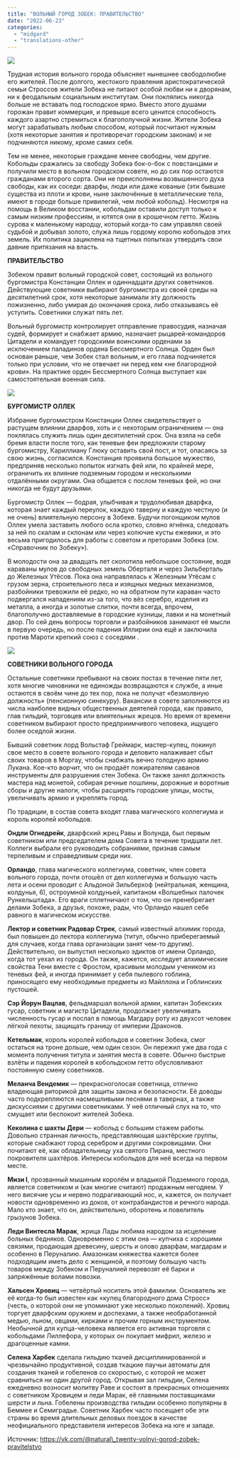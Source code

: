 ```yaml
---
title: "ВОЛЬНЫЙ ГОРОД ЗОБЕК: ПРАВИТЕЛЬСТВО"
date: "2022-06-23"
categories: 
  - "midgard"
  - "translations-other"
---
```


![](https://cyborgsandmages.com/wp-content/uploads/2022/06/062322_0448_1.png)

Трудная история вольного города объясняет нынешнее свободолюбие его жителей. После долгого, жестокого правления аристократической семьи Строссов жители Зобека не питают особой любви ни к дворянам, ни к феодальным социальным институтам. Они поклялись никогда больше не вставать под господское ярмо. Вместо этого душами горожан правит коммерция, и превыше всего ценится способность каждого азартно стремиться к благополучной жизни. Жители Зобека могут зарабатывать любым способом, который посчитают нужным (хотя некоторые занятия и противоречат городским законам) и не подчиняются никому, кроме самих себя.

Тем не менее, некоторые граждане менее свободны, чем другие. Кобольды сражались за свободу Зобека бок-о-бок с повстанцами и получили место в вольном городском совете, но до сих пор остаются гражданами второго сорта. Они не преисполнены возвышенного духа свободы, как их соседи: дварфы, люди или даже кованые (эти бывшие существа из плоти и крови, ныне заключённые в металлические тела, имеют в городе больше привилегий, чем любой кобольд). Несмотря на помощь в Великом восстании, кобольдам оставили доступ только к самым низким профессиям, и ютятся они в крошечном гетто. Жизнь сурова к маленькому народцу, который когда-то сам управлял своей судьбой и добывал золото, служа лишь гордому королю кобольдов этих земель. Их политика зациклена на тщетных попытках утвердить свои давние притязания на власть.

**ПРАВИТЕЛЬСТВО**

Зобеком правит вольный городской совет, состоящий из вольного бургомистра Констанции Оллек и одиннадцати других советников. Действующие советники выбирают бургомистра из своей среды на десятилетний срок, хотя некоторые занимали эту должность пожизненно, либо умирая до окончания срока, либо отказываясь её уступить. Советники служат пять лет.

Вольный бургомистр контролирует отправление правосудия, назначая судей, формирует и снабжает армию, назначает рыцарей-командоров Цитадели и командует городскими воинскими орденами за исключением паладинов ордена Бессмертного Солнца. Орден был основан раньше, чем Зобек стал вольным, и его глава подчиняется только при условии, что не отвечает ни перед кем «не благородной крови». На практике орден Бессмертного Солнца выступает как самостоятельная военная сила.

![](https://cyborgsandmages.com/wp-content/uploads/2022/06/062322_0448_2.png)

**БУРГОМИСТР ОЛЛЕК**

Избрание бургомистром Констанции Оллек свидетельствует о растущем влиянии дварфов, хоть и с некоторым ограничением — она поклялась служить лишь один десятилетний срок. Она взяла на себя бремя власти после того, как теневые феи предложили старому бургомистру, Кариллиану Глюку оставить свой пост, и тот, опасаясь за свою жизнь, согласился. Констанция проявила большое мужество, предприняв несколько попыток изгнать фей или, по крайней мере, ограничить их влияние подземным городом и несколькими отдалёнными округами. Она общается с послом теневых фей, но они никогда не будут друзьями.

Бургомистр Оллек — бодрая, улыбчивая и трудолюбивая дварфка, которая знает каждый переулок, каждую таверну и каждую честную (и не очень) влиятельную персону в Зобеке. Будучи погонщиком мулов Оллек умела заставить любого осла кротко, словно ягнёнка, следовать за ней по скалам и склонам или через колючие кусты ежевики, и это весьма пригодилось для работы с советом и преторами Зобека (см. «Справочник по Зобеку»).

В молодости она за двадцать лет сколотила небольшое состояние, водя караваны мулов до свободных земель Оберталя и через Зильберталь до Железных Утёсов. Пока она направлялась к Железным Утёсам с грузом зерна, строительного леса и изящных медных механизмов, разбойники тревожили её редко, но на обратном пути караван часто подвергался нападениям из-за того, что вёз серебро, изделия из металла, а иногда и золотые слитки, почти всегда, впрочем, благополучно доставляемые в городские кузницы, лавки и на монетный двор. По сей день вопросы торговли и разбойников занимают её мысли в первую очередь, но после падения Иллирии она ещё и заключила против Мароти крепкий союз с соседями .

![](https://cyborgsandmages.com/wp-content/uploads/2022/06/062322_0448_3.png)

**СОВЕТНИКИ ВОЛЬНОГО ГОРОДА**

Остальные советники пребывают на своих постах в течение пяти лет, хотя многие чиновники не единожды возвращаются к службе, а иные остаются в своём чине до тех пор, пока не получат «безмолвную должность» (пенсионную синекуру). Вакансии в совете заполняются из числа наиболее видных общественных деятелей города, как правило, глав гильдий, торговцев или влиятельных жрецов. Но время от времени советником выбирают просто предприимчивого человека, ищущего более оседлой жизни.

Бывший советник лорд Вольстаф Греймарк, мастер-купец, покинул свое место в совете вольного города и деловито налаживает сбыт своих товаров в Моргау, чтобы снабжать вечно голодную армию Лукана. Кое-кто ворчит, что он продаёт пожирателям саванов инструменты для разрушения стен Зобека. Он также занял должность мастера над монетой, собирая речные пошлины, дорожные и воротные сборы и другие налоги, чтобы расширять городские улицы, мосты, увеличивать армию и укреплять город.

По традиции, в состав совета входят глава магического коллегиума и король королей кобольдов.

**Ондли Огнедрейк**, дварфский жрец Равы и Волунда, был первым советником или председателем дома Совета в течение тридцати лет. Коллеги выбрали его руководить собраниями, признав самым терпеливым и справедливым среди них.

**Орландо**, глава магического коллегиума, советник, член совета вольного города, почти отошёл от дел коллегиума и большую часть лета и осени проводит с Альдоной Зильберхоф (нейтральная, женщина, колдунья, 6), остроумной колдуньей, капитаном «Волшебных палочек Рункельштада». Его враги сплетничают о том, что он пренебрегает делами Зобека, а друзья, похоже, рады, что Орландо нашел себе равного в магическом искусстве.

**Лектор и советник Радовар Стрек**, самый известный алхимик города, был повышен до лектора коллегиума (титул, обычно приберегаемый для случаев, когда глава организации занят чем-то другим). Действительно, он выпустил несколько эдиктов от имени Орландо, когда тот уехал из города. Он также, кажется, исследует алхимические свойства Тени вместе с Фростом, красивым молодым учеником из теневых фей, и иногда принимает у себя пылевого гоблина, приносящего ему необходимые предметы из Майллона и Гоблинских пустошей.

**Сэр Йорун Вацлав**, фельдмаршал вольной армии, капитан Зобекских гусар, советник и магистр Цитадели, продолжает увеличивать численность гусар и послал в помощь Магдару роту из двухсот человек лёгкой пехоты, защищать границу от империи Драконов.

**Кетельмак**, король королей кобольдов и советник Зобека, смог остаться на троне дольше, чем один сезон. Он пережил уже два года с момента получения титула и занятия места в совете. Обычно быстрые взлёты и падения королей в кобольдском гетто обусловливают постоянную смену советников.

**Меланча Вендемик** — прекрасноголосая советница, отлично владеющая риторикой для защиты закона и безопасности. Её доводы часто подкрепляются насмешливыми песнями в тавернах, а также дискуссиями с другими советниками. У неё отличный слух на то, что смущает или беспокоит жителей Зобека.

**Кеколина с шахты Дери** — кобольд с большим стажем работы. Довольно странная личность, представляющая шахтёрские группы, которые снабжают город серебром и другими сокровищами. Они почитают её, как обладательницу уха святого Пирана, местного покровителя шахтёров. Интересы кобольдов для неё всегда на первом месте.

**Мизи I**, прозванный мышиным королём и владыкой Подземного города, является советником и (как многие считают) продажным негодяем. У него висячие усы и нервно подрагивающий нос, и, кажется, он получает новости одновременно из доков, от контрабандистов и речного народа. Мало кто знает, что он, действительно, оборотень и повелитель грызунов Зобека.

**Леди Винтесла Марак**, жрица Лады любима народом за исцеление больных бедняков. Одновременно с этим она — купчиха с хорошими связями, продающая древесину, шерсть и олово дварфам, магдарам и особенно в Перуналию. Амазонкам княжества кажется более подходящим иметь дело с женщиной, и поэтому большую часть товаров между Зобеком и Перуналией перевозят её барки и запряжённые волами повозки.

**Хальсен Хровиц** — четвёртый носитель этой фамилии. Основатель же её когда-то был известен как «купец благородного дома Стросс» (честь, о которой они не упоминают уже несколько поколений). Хровиц торгует дварфским оружием и доспехами, а также необработанной медью, льном, овцами, кирками и прочим горным инструментом. Необычной для купца-человека является его активная торговля с кобольдами Лиллефора, у которых он покупает мифрил, железо и драгоценные камни.

**Селена Харбек** сделала гильдию ткачей дисциплинированной и чрезвычайно продуктивной, создав ткацкие паучьи автоматы для создания тканей и гобеленов со скоростью, с которой не может сравниться ни один другой город. Открывая зал гильдии, Селена ежедневно возносит молитву Раве и состоит в прекрасных отношениях с советником Хровицем и леди Марак, её главными поставщиками шерсти и льна. Гобелены производства гильдии особенно популярны в Беммее и Семиградье. Советник Харбек часто посещает обе эти страны во время длительных деловых поездок в качестве неофициального представителя интересов Зобека на юге и западе.

Источник: https://vk.com/@natural\_twenty-volnyi-gorod-zobek-pravitelstvo
